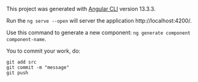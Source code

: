 
This project was generated with [Angular CLI](https://github.com/angular/angular-cli) version 13.3.3.

Run the `ng serve --open` will server the application http://localhost:4200/.

Use this command to generate a new component: `ng generate component component-name`.

You to commit your work, do:
```
git add src
git commit -m "message"
git push
```
